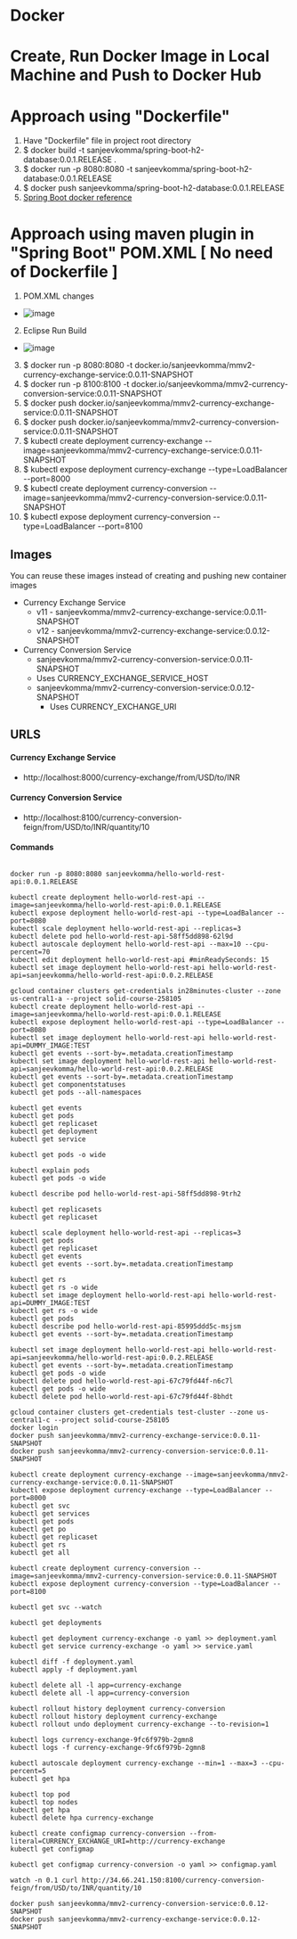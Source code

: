 # Docker

# Create, Run Docker Image in Local Machine and Push to Docker Hub
# Approach using "Dockerfile" 
1. Have "Dockerfile" file in project root directory
2. $ docker build -t sanjeevkomma/spring-boot-h2-database:0.0.1.RELEASE .
3. $ docker run -p 8080:8080 -t sanjeevkomma/spring-boot-h2-database:0.0.1.RELEASE
4. $ docker push sanjeevkomma/spring-boot-h2-database:0.0.1.RELEASE
5. [Spring Boot docker reference](https://spring.io/guides/gs/spring-boot-docker/)
# Approach using maven plugin in "Spring Boot" POM.XML [ No need of Dockerfile ]
1. POM.XML changes
* ![image](https://user-images.githubusercontent.com/7721150/153161545-2a3ed2bc-f166-4915-b810-5c5e5b3d88e7.png)
2. Eclipse Run Build
* ![image](https://user-images.githubusercontent.com/7721150/153161862-017405b3-44b0-4548-a467-832d805d514b.png)
3. $ docker run -p 8080:8080 -t docker.io/sanjeevkomma/mmv2-currency-exchange-service:0.0.11-SNAPSHOT
4. $ docker run -p 8100:8100 -t docker.io/sanjeevkomma/mmv2-currency-conversion-service:0.0.11-SNAPSHOT
5. $ docker push docker.io/sanjeevkomma/mmv2-currency-exchange-service:0.0.11-SNAPSHOT
6. $ docker push docker.io/sanjeevkomma/mmv2-currency-conversion-service:0.0.11-SNAPSHOT
7. $ kubectl create deployment currency-exchange --image=sanjeevkomma/mmv2-currency-exchange-service:0.0.11-SNAPSHOT
8. $ kubectl expose deployment currency-exchange --type=LoadBalancer --port=8000
9. $ kubectl create deployment currency-conversion --image=sanjeevkomma/mmv2-currency-conversion-service:0.0.11-SNAPSHOT
10. $ kubectl expose deployment currency-conversion --type=LoadBalancer --port=8100

## Images

You can reuse these images instead of creating and pushing new container images

- Currency Exchange Service 
	- v11 - sanjeevkomma/mmv2-currency-exchange-service:0.0.11-SNAPSHOT
  - v12 - sanjeevkomma/mmv2-currency-exchange-service:0.0.12-SNAPSHOT
- Currency Conversion Service
	- sanjeevkomma/mmv2-currency-conversion-service:0.0.11-SNAPSHOT
    - Uses CURRENCY_EXCHANGE_SERVICE_HOST
  - sanjeevkomma/mmv2-currency-conversion-service:0.0.12-SNAPSHOT
    - Uses CURRENCY_EXCHANGE_URI

## URLS

#### Currency Exchange Service
- http://localhost:8000/currency-exchange/from/USD/to/INR

#### Currency Conversion Service
- http://localhost:8100/currency-conversion-feign/from/USD/to/INR/quantity/10


#### Commands
```

docker run -p 8080:8080 sanjeevkomma/hello-world-rest-api:0.0.1.RELEASE

kubectl create deployment hello-world-rest-api --image=sanjeevkomma/hello-world-rest-api:0.0.1.RELEASE
kubectl expose deployment hello-world-rest-api --type=LoadBalancer --port=8080
kubectl scale deployment hello-world-rest-api --replicas=3
kubectl delete pod hello-world-rest-api-58ff5dd898-62l9d
kubectl autoscale deployment hello-world-rest-api --max=10 --cpu-percent=70
kubectl edit deployment hello-world-rest-api #minReadySeconds: 15
kubectl set image deployment hello-world-rest-api hello-world-rest-api=sanjeevkomma/hello-world-rest-api:0.0.2.RELEASE

gcloud container clusters get-credentials in28minutes-cluster --zone us-central1-a --project solid-course-258105
kubectl create deployment hello-world-rest-api --image=sanjeevkomma/hello-world-rest-api:0.0.1.RELEASE
kubectl expose deployment hello-world-rest-api --type=LoadBalancer --port=8080
kubectl set image deployment hello-world-rest-api hello-world-rest-api=DUMMY_IMAGE:TEST
kubectl get events --sort-by=.metadata.creationTimestamp
kubectl set image deployment hello-world-rest-api hello-world-rest-api=sanjeevkomma/hello-world-rest-api:0.0.2.RELEASE
kubectl get events --sort-by=.metadata.creationTimestamp
kubectl get componentstatuses
kubectl get pods --all-namespaces

kubectl get events
kubectl get pods
kubectl get replicaset
kubectl get deployment
kubectl get service

kubectl get pods -o wide

kubectl explain pods
kubectl get pods -o wide

kubectl describe pod hello-world-rest-api-58ff5dd898-9trh2

kubectl get replicasets
kubectl get replicaset

kubectl scale deployment hello-world-rest-api --replicas=3
kubectl get pods
kubectl get replicaset
kubectl get events
kubectl get events --sort.by=.metadata.creationTimestamp

kubectl get rs
kubectl get rs -o wide
kubectl set image deployment hello-world-rest-api hello-world-rest-api=DUMMY_IMAGE:TEST
kubectl get rs -o wide
kubectl get pods
kubectl describe pod hello-world-rest-api-85995ddd5c-msjsm
kubectl get events --sort-by=.metadata.creationTimestamp

kubectl set image deployment hello-world-rest-api hello-world-rest-api=sanjeevkomma/hello-world-rest-api:0.0.2.RELEASE
kubectl get events --sort-by=.metadata.creationTimestamp
kubectl get pods -o wide
kubectl delete pod hello-world-rest-api-67c79fd44f-n6c7l
kubectl get pods -o wide
kubectl delete pod hello-world-rest-api-67c79fd44f-8bhdt

gcloud container clusters get-credentials test-cluster --zone us-central1-c --project solid-course-258105
docker login
docker push sanjeevkomma/mmv2-currency-exchange-service:0.0.11-SNAPSHOT
docker push sanjeevkomma/mmv2-currency-conversion-service:0.0.11-SNAPSHOT

kubectl create deployment currency-exchange --image=sanjeevkomma/mmv2-currency-exchange-service:0.0.11-SNAPSHOT
kubectl expose deployment currency-exchange --type=LoadBalancer --port=8000
kubectl get svc
kubectl get services
kubectl get pods
kubectl get po
kubectl get replicaset
kubectl get rs
kubectl get all

kubectl create deployment currency-conversion --image=sanjeevkomma/mmv2-currency-conversion-service:0.0.11-SNAPSHOT
kubectl expose deployment currency-conversion --type=LoadBalancer --port=8100

kubectl get svc --watch

kubectl get deployments

kubectl get deployment currency-exchange -o yaml >> deployment.yaml 
kubectl get service currency-exchange -o yaml >> service.yaml 

kubectl diff -f deployment.yaml
kubectl apply -f deployment.yaml

kubectl delete all -l app=currency-exchange
kubectl delete all -l app=currency-conversion

kubectl rollout history deployment currency-conversion
kubectl rollout history deployment currency-exchange
kubectl rollout undo deployment currency-exchange --to-revision=1

kubectl logs currency-exchange-9fc6f979b-2gmn8
kubectl logs -f currency-exchange-9fc6f979b-2gmn8 

kubectl autoscale deployment currency-exchange --min=1 --max=3 --cpu-percent=5 
kubectl get hpa

kubectl top pod
kubectl top nodes
kubectl get hpa
kubectl delete hpa currency-exchange

kubectl create configmap currency-conversion --from-literal=CURRENCY_EXCHANGE_URI=http://currency-exchange
kubectl get configmap

kubectl get configmap currency-conversion -o yaml >> configmap.yaml

watch -n 0.1 curl http://34.66.241.150:8100/currency-conversion-feign/from/USD/to/INR/quantity/10

docker push sanjeevkomma/mmv2-currency-conversion-service:0.0.12-SNAPSHOT
docker push sanjeevkomma/mmv2-currency-exchange-service:0.0.12-SNAPSHOT
```
